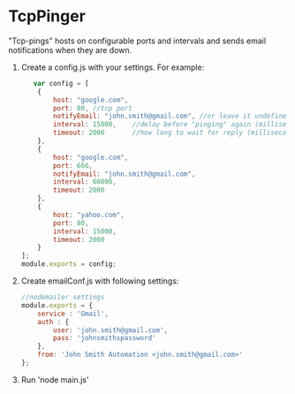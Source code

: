 
TcpPinger
============

"Tcp-pings" hosts on configurable ports and intervals and sends email notifications when they are down.


1. Create a config.js with your settings. For example:

    ```js
       var config = [
        {
            host: "google.com",
            port: 80, //tcp port
            notifyEmail: "john.smith@gmail.com", //or leave it undefined to be notified via console only
            interval: 15000,    //delay before "pinging" again (milliseconds)
            timeout: 2000       //how long to wait for reply (milliseconds)
        },
        {
            host: "google.com",
            port: 666,        
            notifyEmail: "john.smith@gmail.com",
            interval: 60000,
            timeout: 2000
        },
        {
            host: "yahoo.com",
            port: 80,
            interval: 15000,
            timeout: 2000
        }
    ];
    module.exports = config;
    ```    

2. Create emailConf.js with following settings:

    ```js
    //nodemailer settings
    module.exports = {
        service : 'Gmail',
        auth : {
            user: 'john.smith@gmail.com',
            pass: 'johnsmithspassword'
        },
        from: 'John Smith Automation <john.smith@gmail.com>'
    };
    ```

3. Run 'node main.js'